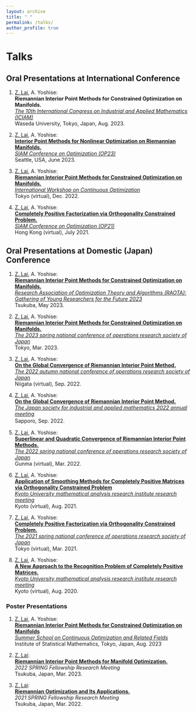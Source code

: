 ```yaml
---
layout: archive
title: " "
permalink: /talks/
author_profile: true
---
```


# Talks

Oral Presentations at International Conference
------

1. <ins>Z. Lai</ins>, A. Yoshise:\
    **Riemannian Interior Point Methods for Constrained Optimization on Manifolds.**\
    *[The 10th International Congress on Industrial and Applied Mathematics (ICIAM)](https://iciam2023.org/registered_data?id=01064)*\
    Waseda University, Tokyo, Japan, Aug. 2023.

2. <ins>Z. Lai</ins>, A. Yoshise:\
    **[Interior Point Methods for Nonlinear Optimization on Riemannian Manifolds.](https://galvinlai.github.io/files/slides/SeattleSIAMOP.pdf)**\
    *[SIAM Conference on Optimization (OP23)](https://meetings.siam.org/sess/dsp_programsess.cfm?SESSIONCODE=75974)*\
    Seattle, USA, June 2023.

3. <ins>Z. Lai</ins>, A. Yoshise:\
    **[Riemannian Interior Point Methods for Constrained Optimization on Manifolds.](https://galvinlai.github.io/files/slides/2022_12_4_IWCO.pdf)**\
    *[International Workshop on Continuous Optimization](http://www.opt.c.titech.ac.jp/DecemberWorkshop/schedule.html)*\
    Tokyo (virtual), Dec. 2022. 

4. <ins>Z. Lai</ins>, A. Yoshise:\
    **[Completely Positive Factorization via Orthogonality Constrained Problem.](https://galvinlai.github.io/files/slides/2021_07_22_SIAM_OP21.pdf)**\
    *[SIAM Conference on Optimization (OP21)](https://meetings.siam.org/sess/dsp_programsess.cfm?SESSIONCODE=71097)*\
    Hong Kong (virtual), July 2021.

Oral Presentations at Domestic (Japan) Conference
------

1. <ins>Z. Lai</ins>, A. Yoshise:\
    **[Riemannian Interior Point Methods for Constrained Optimization on Manifolds.](https://galvinlai.github.io/files/slides/2023_05_20_RAOTA.pdf)**\
    *[Research Association of Optimization Theory and Algorithms (RAOTA): Gathering of Young Researchers for the Future 2023](https://orsj.org/raota/wp-content/uploads/sites/16/2023/05/tsukuba23program.pdf)*\
    Tsukuba, May 2023.

2. <ins>Z. Lai</ins>, A. Yoshise:\
    **[Riemannian Interior Point Methods for Constrained Optimization on Manifolds.](https://galvinlai.github.io/files/slides/2023_03_07_OR.pdf)**\
    *[The 2023 spring national conference of operations research society of Japan](https://orsj.org/nc2023s/wp-content/uploads/sites/14/2023/01/detail.pdf)*\
    Tokyo, Mar. 2023.

4. <ins>Z. Lai</ins>, A. Yoshise:\
    **[On the Global Convergence of Riemannian Interior Point Method.](https://galvinlai.github.io/files/slides/2022_09_08_JSIAM2022.pdf)**\
    *[The 2022 autumn national conference of operations research society of Japan](https://orsj.org/nc2022f/wp-content/uploads/sites/13/2022/09/program2022f.pdf)*\
    Niigata (virtual), Sep. 2022. 

5. <ins>Z. Lai</ins>, A. Yoshise:\
    **[On the Global Convergence of Riemannian Interior Point Method.](https://galvinlai.github.io/files/slides/2022_09_08_JSIAM2022.pdf)**\
    *[The Japan society for industrial and applied mathematics 2022 annual meeting](https://conference.wdc-jp.com/jsiam/2022/program/program_flash.html)*\
    Sapporo, Sep. 2022.　 

6. <ins>Z. Lai</ins>, A. Yoshise:\
    **[Superlinear and Quadratic Convergence of Riemannian Interior Point Methods.](https://galvinlai.github.io/files/slides/2022_03_17_OR.pdf)**\
    *[The 2022 spring national conference of operations research society of Japan](https://orsj.org/nc2022s/wp-content/uploads/sites/12/2022/02/2022s-program_all.pdf)*\
    Gunma (virtual), Mar. 2022.  

7. <ins>Z. Lai</ins>, A. Yoshise:\
    **[Application of Smoothing Methods for Completely Positive Matrices via Orthogonality Constrained Problem](https://galvinlai.github.io/files/slides/2021_08_19_RIMS.pdf)**\
    *[Kyoto University mathematical analysis research institute research meeting](https://sites.google.com/view/rimsoptimization2021/%E3%83%9B%E3%83%BC%E3%83%A0)*\
    Kyoto (virtual), Aug. 2021.  

8. <ins>Z. Lai</ins>, A. Yoshise:\
    **[Completely Positive Factorization via Orthogonality Constrained Problem.](https://galvinlai.github.io/files/slides/20210302_OR21_spring.pdf)**\
    *[The 2021 spring national conference of operations research society of Japan](https://www.orsj.or.jp/nc/2021s/?page_id=20)*\
    Tokyo (virtual), Mar. 2021.  

9. <ins>Z. Lai</ins>, A. Yoshise:\
    **[A New Approach to the Recognition Problem of Completely Positive Matrices.](https://galvinlai.github.io/files/slides/RIMSmeeting20200824.pdf)**\
    *[Kyoto University mathematical analysis research institute research meeting](https://sites.google.com/view/akiyoshishioura/rimsmeeting2020)*\
    Kyoto (virtual), Aug. 2020.  

### Poster Presentations
1. <ins>Z. Lai</ins>, A. Yoshise:\
    **[Riemannian Interior Point Methods for Constrained Optimization on Manifolds](https://galvinlai.github.io/files/posters/2023_08_09_summer_scholl_poster.pdf)**\
    *[Summer School on Continuous Optimization and Related Fields](https://www.ism.ac.jp/~mirai/sscoke/2023/)*\
    Institute of Statistical Mathematics, Tokyo, Japan, Aug. 2023

2. <ins>Z. Lai</ins>:\
    **[Riemannian Interior Point Methods for Manifold Optimization.](https://galvinlai.github.io/files/posters/2023_03_22_jst_poster.pdf)**\
    *2022 SPRING Fellowship Research Meeting*\
    Tsukuba, Japan, Mar. 2023.

3. <ins>Z. Lai</ins>:\
    **[Riemannian Optimization and Its Applications.](https://galvinlai.github.io/files/posters/2022_03_22_jst_poster.pdf)**\
    *2021 SPRING Fellowship Research Meeting*\
    Tsukuba, Japan, Mar. 2022. 

